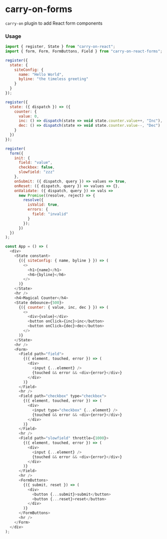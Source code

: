 # carry-on-forms

```carry-on``` plugin to add React form components

### Usage

```JavaScript
import { register, State } from "carry-on-react";
import { form, Form, FormButtons, Field } from "carry-on-react-forms";

register({
  state: {
    siteConfig: {
      name: "Hello World",
      byline: "the timeless greeting"
    }
  }
});

register({
  state: ({ dispatch }) => ({
    counter: {
      value: 0,
      inc: () => dispatch(state => void state.counter.value++, "Inc"),
      dec: () => dispatch(state => void state.counter.value--, "Dec")
    }
  })
});

register(
  form({
    init: {
      field: "value",
      checkbox: false,
      slowfield: "zzz"
    },
    onSubmit: ({ dispatch, query }) => values => true,
    onReset: ({ dispatch, query }) => values => {},
    onValidate: ({ dispatch, query }) => vals =>
      new Promise((resolve, reject) => {
        resolve({
          isValid: true,
          errors: {
            field: "invalid"
          }
        });
      })
  })
);

const App = () => (
  <div>
    <State constant>
      {({ siteConfig: { name, byline } }) => (
        <>
          <h1>{name}</h1>
          <h6>{byline}</h6>
        </>
      )}
    </State>
    <hr />
    <h4>Magical Counter</h4>
    <State debounce={500}>
      {({ counter: { value, inc, dec } }) => (
        <>
          <div>{value}</div>
          <button onClick={inc}>inc</button>
          <button onClick={dec}>dec</button>
        </>
      )}
    </State>
    <hr />
    <Form>
      <Field path="field">
        {({ element, touched, error }) => (
          <div>
            <input {...element} />
            {touched && error && <div>{error}</div>}
          </div>
        )}
      </Field>
      <hr />
      <Field path="checkbox" type="checkbox">
        {({ element, touched, error }) => (
          <div>
            <input type="checkbox" {...element} />
            {touched && error && <div>{error}</div>}
          </div>
        )}
      </Field>
      <hr />
      <Field path="slowfield" throttle={1000}>
        {({ element, touched, error }) => (
          <div>
            <input {...element} />
            {touched && error && <div>{error}</div>}
          </div>
        )}
      </Field>
      <hr />
      <FormButtons>
        {({ submit, reset }) => (
          <div>
            <button {...submit}>submit</button>
            <button {...reset}>reset</button>
          </div>
        )}
      </FormButtons>
      <hr />
    </Form>
  </div>
);


```
